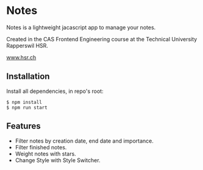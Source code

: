 # Notes
Notes is a lightweight jacascript app to manage your notes.

Created in the CAS Frontend Engineering course at the Technical University Rapperswil HSR.

www.hsr.ch


## Installation
Install all dependencies, in repo's root:
```
$ npm install
$ npm run start
```

## Features
* Filter notes by creation date, end date and importance.
* Filter finished notes.
* Weight notes with stars.
* Change Style with Style Switcher.
